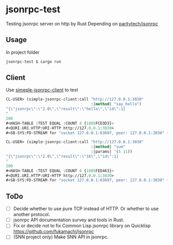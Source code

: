 # jsonrpc-test
Testing jsonrpc server on http by Rust
Depending on [paritytech/jsonrpc](https://github.com/paritytech/jsonrpc)

## Usage
In project folder
```bash
jsonrpc-test $ cargo run
```

## Client
Use [simeple-jsonrpc-client](https://github.com/shakascchen/simple-jsonrpc-client) to test
```lisp
CL-USER> (simple-jsonrpc-client:call "http://127.0.0.1:3030" 
                                     :|method| "say_hello") 
"{\"jsonrpc\":\"2.0\",\"result\":\"hello\",\"id\":1}
"
200
#<HASH-TABLE :TEST EQUAL :COUNT 4 {1005FCD3D3}>
#<QURI.URI.HTTP:URI-HTTP http://127.0.0.1:3030>
#<SB-SYS:FD-STREAM for "socket 127.0.0.1:63697, peer: 127.0.0.1:3030" {1005FA0593}>

CL-USER> (simple-jsonrpc-client:call "http://127.0.0.1:3030" 
                                     :|method| "sum"
                                     :|params| '(5 11))
"{\"jsonrpc\":\"2.0\",\"result\":\"16\",\"id\":1}
"
200
#<HASH-TABLE :TEST EQUAL :COUNT 4 {1005FED463}>
#<QURI.URI.HTTP:URI-HTTP http://127.0.0.1:3030>
#<SB-SYS:FD-STREAM for "socket 127.0.0.1:63697, peer: 127.0.0.1:3030" {1005FA0593}>
```

## ToDo
- [ ] Decide whether to use pure TCP instead of HTTP. Or whether to use another protocol.
- [ ] jsonrpc API documentation survey and tools in Rust.
- [ ] Fix or decide not to fix Common Lisp jsonrpc library on Quicklisp https://github.com/fukamachi/jsonrpc
- [ ] (SNN project only) Make SNN API in jsonrpc.
